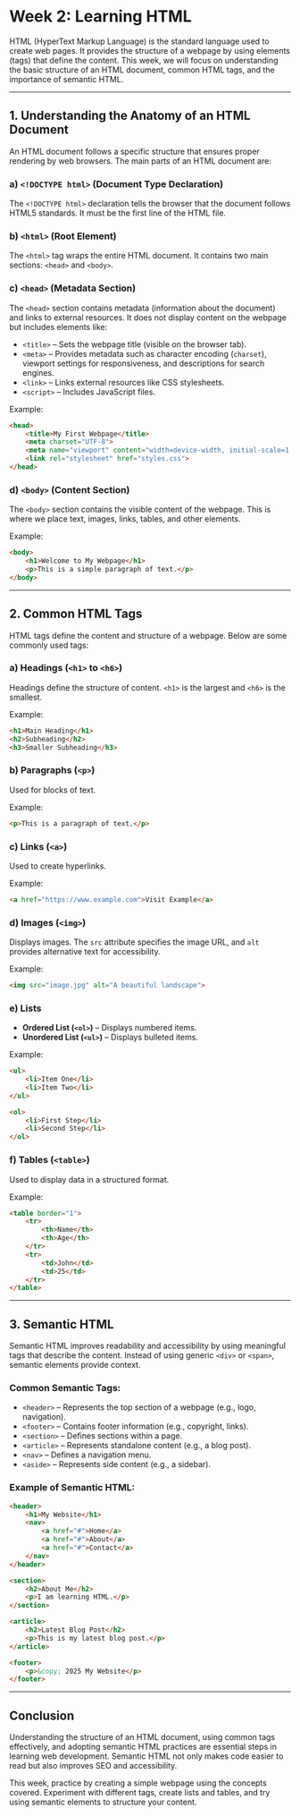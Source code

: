 # **Week 2: Learning HTML**

HTML (HyperText Markup Language) is the standard language used to create web pages. It provides the structure of a webpage by using elements (tags) that define the content. This week, we will focus on understanding the basic structure of an HTML document, common HTML tags, and the importance of semantic HTML.

---

## **1. Understanding the Anatomy of an HTML Document**
An HTML document follows a specific structure that ensures proper rendering by web browsers. The main parts of an HTML document are:

### **a) `<!DOCTYPE html>` (Document Type Declaration)**
The `<!DOCTYPE html>` declaration tells the browser that the document follows HTML5 standards. It must be the first line of the HTML file.

### **b) `<html>` (Root Element)**
The `<html>` tag wraps the entire HTML document. It contains two main sections: `<head>` and `<body>`.

### **c) `<head>` (Metadata Section)**
The `<head>` section contains metadata (information about the document) and links to external resources. It does not display content on the webpage but includes elements like:
- `<title>` – Sets the webpage title (visible on the browser tab).
- `<meta>` – Provides metadata such as character encoding (`charset`), viewport settings for responsiveness, and descriptions for search engines.
- `<link>` – Links external resources like CSS stylesheets.
- `<script>` – Includes JavaScript files.

Example:
```html
<head>
    <title>My First Webpage</title>
    <meta charset="UTF-8">
    <meta name="viewport" content="width=device-width, initial-scale=1.0">
    <link rel="stylesheet" href="styles.css">
</head>
```

### **d) `<body>` (Content Section)**
The `<body>` section contains the visible content of the webpage. This is where we place text, images, links, tables, and other elements.

Example:
```html
<body>
    <h1>Welcome to My Webpage</h1>
    <p>This is a simple paragraph of text.</p>
</body>
```

---

## **2. Common HTML Tags**
HTML tags define the content and structure of a webpage. Below are some commonly used tags:

### **a) Headings (`<h1>` to `<h6>`)**
Headings define the structure of content. `<h1>` is the largest and `<h6>` is the smallest.

Example:
```html
<h1>Main Heading</h1>
<h2>Subheading</h2>
<h3>Smaller Subheading</h3>
```

### **b) Paragraphs (`<p>`)**
Used for blocks of text.

Example:
```html
<p>This is a paragraph of text.</p>
```

### **c) Links (`<a>`)**
Used to create hyperlinks.

Example:
```html
<a href="https://www.example.com">Visit Example</a>
```

### **d) Images (`<img>`)**
Displays images. The `src` attribute specifies the image URL, and `alt` provides alternative text for accessibility.

Example:
```html
<img src="image.jpg" alt="A beautiful landscape">
```

### **e) Lists**
- **Ordered List (`<ol>`)** – Displays numbered items.
- **Unordered List (`<ul>`)** – Displays bulleted items.

Example:
```html
<ul>
    <li>Item One</li>
    <li>Item Two</li>
</ul>

<ol>
    <li>First Step</li>
    <li>Second Step</li>
</ol>
```

### **f) Tables (`<table>`)**
Used to display data in a structured format.

Example:
```html
<table border="1">
    <tr>
        <th>Name</th>
        <th>Age</th>
    </tr>
    <tr>
        <td>John</td>
        <td>25</td>
    </tr>
</table>
```

---

## **3. Semantic HTML**
Semantic HTML improves readability and accessibility by using meaningful tags that describe the content. Instead of using generic `<div>` or `<span>`, semantic elements provide context.

### **Common Semantic Tags:**
- `<header>` – Represents the top section of a webpage (e.g., logo, navigation).
- `<footer>` – Contains footer information (e.g., copyright, links).
- `<section>` – Defines sections within a page.
- `<article>` – Represents standalone content (e.g., a blog post).
- `<nav>` – Defines a navigation menu.
- `<aside>` – Represents side content (e.g., a sidebar).

### **Example of Semantic HTML:**
```html
<header>
    <h1>My Website</h1>
    <nav>
        <a href="#">Home</a>
        <a href="#">About</a>
        <a href="#">Contact</a>
    </nav>
</header>

<section>
    <h2>About Me</h2>
    <p>I am learning HTML.</p>
</section>

<article>
    <h2>Latest Blog Post</h2>
    <p>This is my latest blog post.</p>
</article>

<footer>
    <p>&copy; 2025 My Website</p>
</footer>
```

---

## **Conclusion**
Understanding the structure of an HTML document, using common tags effectively, and adopting semantic HTML practices are essential steps in learning web development. Semantic HTML not only makes code easier to read but also improves SEO and accessibility.

This week, practice by creating a simple webpage using the concepts covered. Experiment with different tags, create lists and tables, and try using semantic elements to structure your content.
